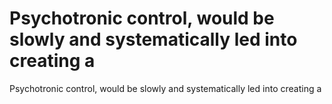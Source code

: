 # Psychotronic control, would be slowly and systematically led into creating a

Psychotronic control, would be slowly and systematically led into creating a
